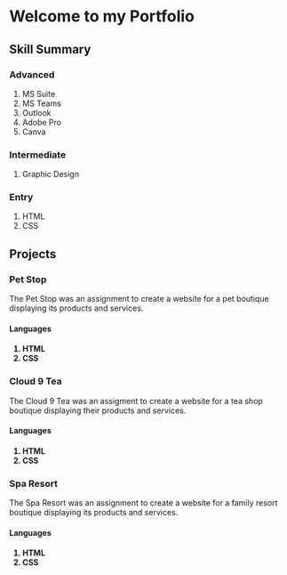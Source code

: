 <h1>Welcome to my Portfolio</h1>
  
<h2> Skill Summary </h2>
  
<h3> Advanced </h3>
  <ol> <li> MS Suite </li> 
  <li> MS Teams </li> 
  <li> Outlook </li>
  <li> Adobe Pro </li> 
  <li> Canva </li> </ol>
     
  <h3> Intermediate </h3>
  <ol> <li> Graphic Design </li></ol> 
  
  <h3> Entry </h3>
  <ol><li> HTML</li> 
  <li> CSS </li></ol>
 
  
<h2> Projects </h2>
  
<h3> Pet Stop </h3>
    
<p> The Pet Stop was an assignment to create a website for a pet boutique displaying its products and services.</p>

<h4> Languages<h4>
  <ol><li> HTML</li> 
  <li> CSS </li></ol>
  
<h3> Cloud 9 Tea </h3>
  <p> The Cloud 9 Tea was an assigment to create a website for a tea shop boutique displaying their products and services.</p>
<h4> Languages<h4>
  <ol><li> HTML</li> 
  <li> CSS </li></ol>

<h3> Spa Resort </h3>
  <p> The Spa Resort was an assignment to create a website for a family resort boutique displaying its products and services.</p>
  
<h4> Languages<h4>
  <ol><li> HTML</li> 
  <li> CSS </li></ol>
  
 
